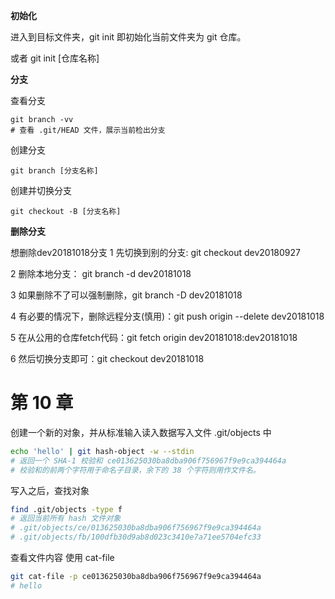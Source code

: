 **初始化**

进入到目标文件夹，git init 即初始化当前文件夹为 git 仓库。

或者 git init [仓库名称]



**分支**

查看分支

```
git branch -vv
# 查看 .git/HEAD 文件，展示当前检出分支
```

创建分支

```
git branch [分支名称]
```

创建并切换分支

```
git checkout -B [分支名称]
```

**删除分支**

想删除dev20181018分支
1 先切换到别的分支: git checkout dev20180927

2 删除本地分支： git branch -d dev20181018

3 如果删除不了可以强制删除，git branch -D dev20181018

4 有必要的情况下，删除远程分支(慎用)：git push origin --delete dev20181018

5 在从公用的仓库fetch代码：git fetch origin dev20181018:dev20181018

6 然后切换分支即可：git checkout dev20181018


# 第 10 章
创建一个新的对象，并从标准输入读入数据写入文件 .git/objects 中
```sh
echo 'hello' | git hash-object -w --stdin
# 返回一个 SHA-1 校验和 ce013625030ba8dba906f756967f9e9ca394464a
# 校验和的前两个字符用于命名子目录，余下的 38 个字符则用作文件名。
```
写入之后，查找对象
```sh
find .git/objects -type f
# 返回当前所有 hash 文件对象
# .git/objects/ce/013625030ba8dba906f756967f9e9ca394464a
# .git/objects/fb/100dfb30d9ab8d023c3410e7a71ee5704efc33
```
查看文件内容 使用 cat-file
```sh
git cat-file -p ce013625030ba8dba906f756967f9e9ca394464a
# hello
```


